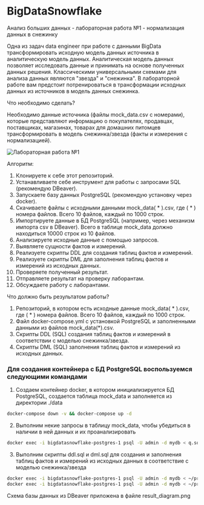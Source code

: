 # BigDataSnowflake
Анализ больших данных - лабораторная работа №1 - нормализация данных в снежинку

Одна из задач data engineer при работе с данными BigData трансформировать исходную модель данных источника в аналитическую модель данных. Аналитическая модель данных позволяет исследовать данные и принимать на основе полученных данных решения. Классическими универсальными схемами для анализа данных являются "звезда" и "снежинка". В лабораторной работе вам предстоит потренироваться в трансформации исходных данных из источников в модель данных снежинка.

Что необходимо сделать?

Необходимо данные источника (файлы mock_data.csv с номерами), которые представляют информацию о покупателях, продавцах, поставщиках, магазинах, товарах для домашних питомцев трансформировать в модель снежинка/звезда (факты и измерения с нормализацией).

![Лабораторная работа №1](https://github.com/user-attachments/assets/5bdd26dc-b9e5-4ddc-8df4-456d25503af4)

Алгоритм:
1. Клонируете к себе этот репозиторий.
2. Устанавливаете себе инструмент для работы с запросами SQL (рекомендую DBeaver).
3. Запускаете базу данных PostgreSQL (рекомендую установку через docker).
4. Скачиваете файлы с исходными данными mock_data( * ).csv, где ( * ) номера файлов. Всего 10 файлов, каждый по 1000 строк.
5. Импортируете данные в БД PostgreSQL (например, через механизм импорта csv в DBeaver). Всего в таблице mock_data должно находиться 10000 строк из 10 файлов.
6. Анализируете исходные данные с помощью запросов.
7. Выявляете сущности фактов и измерений.
8. Реализуете скрипты DDL для создания таблиц фактов и измерений.
9. Реализуете скрипты DML для заполнения таблиц фактов и измерений из исходных данных.
10. Проверяете полученный результат.
11. Отправляете результат на проверку лаборантам.
12. Обсуждаете работу с лаборантами.

Что должно быть результатом работы?
1. Репозиторий, в котором есть исходные данные mock_data( * ).csv, где ( * ) номера файлов. Всего 10 файлов, каждый по 1000 строк.
2. Файл docker-compose.yml с установкой PostgreSQL и заполненными данными из файлов mock_data(*).csv.
3. Скрипты DDL (SQL) создания таблиц фактов и измерений в соответствии с моделью снежинка/звезда.
4. Скрипты DML (SQL) заполнения таблиц фактов и измерений из исходных данных.


### Для создания контейнера с БД PostgreSQL воспользуемся следующими командами

1. Создаем контейнер docker, в котором инициализируется БД PostgreSQL, создается таблица mock_data и заполняется из директории ./data
```bash
docker-compose down -v && docker-compose up -d
```

2. Выполним некие запросы в таблицу mock_data, чтобы убедиться в наличии в ней данных и их проанализировать
```bash
docker exec -i bigdatasnowflake-postgres-1 psql -U admin -d mydb < q.sql
```

3. Выполним скрипты ddl.sql и dml.sql для создания и заполнения таблиц фактов и измерений из исходных данных в соответствие с моделью снежинка/звезда
```bash
docker exec -i bigdatasnowflake-postgres-1 psql -U admin -d mydb < ~/progs/BigDataSnowflake/ddl.sql #создаем
docker exec -i bigdatasnowflake-postgres-1 psql -U admin -d mydb < ~/progs/BigDataSnowflake/dml.sql #заполняем
```

Схема базы данных из DBeaver приложена в файле result_diagram.png
